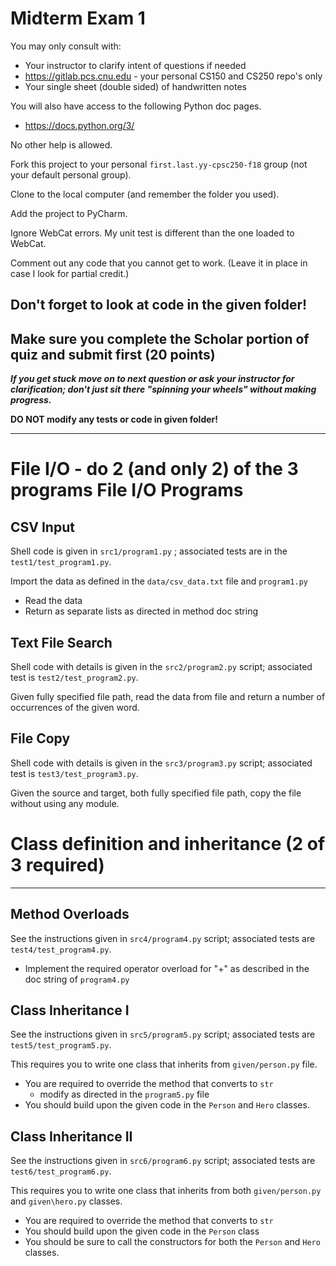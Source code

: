 # Midterm Exam 1

You may only consult with:
* Your instructor to clarify intent of questions if needed
* https://gitlab.pcs.cnu.edu   - your personal CS150 and CS250 repo's only
* Your single sheet (double sided) of handwritten notes

You will also have access to the following Python doc pages.
* https://docs.python.org/3/

No other help is allowed.

Fork this project to your personal `first.last.yy-cpsc250-f18` group (not your default personal group).

Clone to the local computer (and remember the folder you used).

Add the project to PyCharm.

Ignore WebCat errors. My unit test is different than the one loaded to WebCat.

Comment out any code that you cannot get to work.
(Leave it in place in case I look for partial credit.)

## Don't forget to look at code in the given folder!

## Make sure you complete the Scholar portion of quiz and submit first (20 points)

___If you get stuck move on to next question or ask your instructor for clarification; don't just sit there "spinning your wheels" without making progress.___

__DO NOT modify any tests or code in given folder!__

****

# File I/O - do 2 (and only 2) of the 3 programs File I/O Programs

## CSV Input

Shell code is given in `src1/program1.py` ; associated tests are in the `test1/test_program1.py`.

Import the data as defined in the `data/csv_data.txt` file and `program1.py`
* Read the data 
* Return as separate lists as directed in method doc string

## Text File Search

Shell code with details is given in the `src2/program2.py` script; associated test is `test2/test_program2.py`.

Given fully specified file path, read the data from file and return a number of occurrences of the given word.

## File Copy

Shell code with details is given in the `src3/program3.py` script; associated test is `test3/test_program3.py`.

Given the source and target, both fully specified file path, 
copy the file without using any module.

# Class definition and inheritance (2 of 3 required) 
****

## Method Overloads

See the instructions given in `src4/program4.py` script; associated tests are `test4/test_program4.py`.

* Implement the required operator overload for "+"  as described in the doc string of `program4.py`

## Class Inheritance I

See the instructions given in `src5/program5.py` script; associated tests are `test5/test_program5.py`.

This requires you to write one class that inherits from `given/person.py` file.
* You are required to override the method that converts to `str`
  * modify as directed in the `program5.py` file
* You should build upon the given code in the `Person` and `Hero` classes.

## Class Inheritance II

See the instructions given in `src6/program6.py` script; associated tests are `test6/test_program6.py`.

This requires you to write one class that inherits from both `given/person.py` 
and `given\hero.py` classes.

* You are required to override the method that converts to `str`
* You should build upon the given code in the `Person` class 
* You should be sure to call the constructors for both the `Person` and `Hero` classes.




